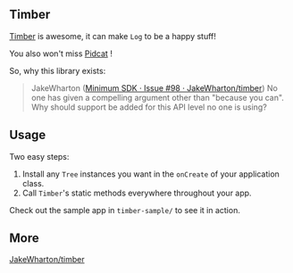 Timber
------

[Timber]((https://github.com/JakeWharton/timber)) is awesome, it can make `Log` to be a happy stuff!

You also won't miss [Pidcat](http://github.com/JakeWharton/pidcat/) !

So, why this library exists:
> JakeWharton ([Minimum SDK · Issue #98 · JakeWharton/timber](https://github.com/JakeWharton/timber/issues/98))
No one has given a compelling argument other than "because you can". Why
should support be added for this API level no one is using?

Usage
-----

Two easy steps:

 1. Install any `Tree` instances you want in the `onCreate` of your application class.
 2. Call `Timber`'s static methods everywhere throughout your app.

Check out the sample app in `timber-sample/` to see it in action.

More
------

[JakeWharton/timber](https://github.com/JakeWharton/timber)

